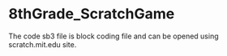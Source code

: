 # 8thGrade_ScratchGame

The code sb3 file is block coding file and can be opened using scratch.mit.edu site.
